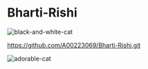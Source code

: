 # Bharti-Rishi

![black-and-white-cat](https://user-images.githubusercontent.com/66094357/83354105-99cb6900-a374-11ea-8c08-8e44698f47e0.jpg)

https://github.com/A00223069/Bharti-Rishi.git


![adorable-cat](https://wallpaper-house.com/data/out/9/wallpaper2you_358155.jpg)
